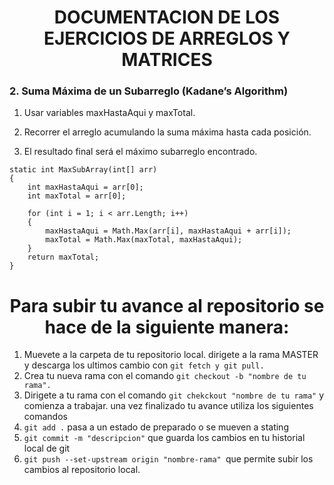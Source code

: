 <h1 align="center">DOCUMENTACION DE LOS EJERCICIOS DE ARREGLOS Y MATRICES</h1>

### 2. Suma Máxima de un Subarreglo (Kadane’s Algorithm)

1. Usar variables maxHastaAqui y maxTotal.

2. Recorrer el arreglo acumulando la suma máxima hasta cada posición.

3. El resultado final será el máximo subarreglo encontrado.

```
static int MaxSubArray(int[] arr)
{
    int maxHastaAqui = arr[0];
    int maxTotal = arr[0];

    for (int i = 1; i < arr.Length; i++)
    {
        maxHastaAqui = Math.Max(arr[i], maxHastaAqui + arr[i]);
        maxTotal = Math.Max(maxTotal, maxHastaAqui);
    }
    return maxTotal;
}
```

<h1 align= "center">Para subir tu avance al repositorio se hace de la siguiente manera:</h1>

1. Muevete a la carpeta de tu repositorio local.
   dirigete a la rama MASTER y descarga los ultimos cambio con `git fetch y git pull.`
2. Crea tu nueva rama con el comando `git checkout -b "nombre de tu rama".`
3. Dirigete a tu rama con el comando `git chekckout "nombre de tu rama"` y comienza a trabajar.
   una vez finalizado tu avance utiliza los siguientes comandos
4. `git add .` pasa a un estado de preparado o se mueven a stating
5. `git commit -m "descripcion"` que guarda los cambios en tu historial local de git
6. `git push --set-upstream origin "nombre-rama" `que permite subir los cambios al repositorio local.
